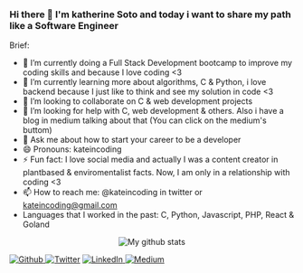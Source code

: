 ### Hi there 👋 I'm katherine Soto and today i want to share my path like a Software Engineer

Brief:

- 🔭 I’m currently doing a Full Stack Development bootcamp to improve my coding skills and because I love coding <3
- 🌱 I’m currently learning more about algorithms, C & Python, i love backend because I just like to think and see my solution in code <3 
- 👯 I’m looking to collaborate on C & web development projects
- 🤔 I’m looking for help with C, web development & others. Also i have a blog in medium talking about that (You can click on the medium's buttom)
- 💬 Ask me about how to start your career to be a developer
- 😄 Pronouns: kateincoding
- ⚡ Fun fact: I love social media and actually I was a content creator in plantbased & enviromentalist facts. Now, I am only in a relationship with coding <3
- 📫 How to reach me: @kateincoding in twitter or kateincoding@gmail.com
- Languages that I worked in the past: C, Python, Javascript, PHP, React & Goland

<p align="center">
  <img align="center" src="https://github-readme-stats.vercel.app/api/top-langs/?username=kateincoding&layout=compact&theme=vue&langs_count=6" alt="My github stats"/>
</p>
<p>
  <a href="https://github.com/kateincoding" target="_blank"><img alt="Github" src="https://img.shields.io/badge/GitHub-%2312100E.svg?&style=for-the-badge&logo=Github&logoColor=white" />
  </a> <a href="https://twitter.com/kateincoding" target="_blank"><img alt="Twitter" src="https://img.shields.io/badge/twitter-%231DA1F2.svg?&style=for-the-badge&logo=twitter&logoColor=white" /></a>
  <a href="https://www.linkedin.com/in/katherinesoto/" target="_blank"><img alt="LinkedIn" src="https://img.shields.io/badge/linkedin-%230077B5.svg?&style=for-the-badge&logo=linkedin&logoColor=white" />
  </a> <a href="https://kateincoding.medium.com/" target="_blank"><img alt="Medium" src="https://img.shields.io/badge/medium-%2312100E.svg?&style=for-the-badge&logo=medium&logoColor=white" /></a>
</p>
